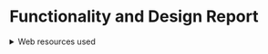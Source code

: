 # Functionality and Design Report

<details>
<summary> Web resources used </summary>
  
## Links
x  
x  
x  
x  
x  
x  
</details>


